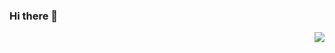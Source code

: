 ### Hi there 👋

<!--
**daidaiershidi/daidaiershidi** is a ✨ _special_ ✨ repository because its `README.md` (this file) appears on your GitHub profile.

Here are some ideas to get you started:

- 🔭 I’m currently working on ...
- 🌱 I’m currently learning ...
- 👯 I’m looking to collaborate on ...
- 🤔 I’m looking for help with ...
- 💬 Ask me about ...
- 📫 How to reach me: ...
- 😄 Pronouns: ...
- ⚡ Fun fact: ...c
-->
<img align="right" src="https://github-readme-stats.vercel.app/api?username=daidaiershidi&show_icons=true">

